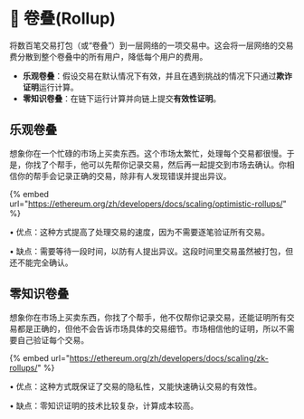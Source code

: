 # 🧻 卷叠(Rollup)

将数百笔交易打包（或“卷叠”）到一层网络的一项交易中。这会将一层网络的交易费分散到整个卷叠中的所有用户，降低每个用户的费用。

* **乐观卷叠**：假设交易在默认情况下有效，并且在遇到挑战的情况下只通过**欺诈证明**运行计算。&#x20;
* **零知识卷叠**：在链下运行计算并向链上提交**有效性证明**。&#x20;

## 乐观卷叠

想象你在一个忙碌的市场上买卖东西。这个市场太繁忙，处理每个交易都很慢。于是，你找了个帮手，他可以先帮你记录交易，然后再一起提交到市场去确认。你相信你的帮手会记录正确的交易，除非有人发现错误并提出异议。

{% embed url="https://ethereum.org/zh/developers/docs/scaling/optimistic-rollups/" %}

• 优点：这种方式提高了处理交易的速度，因为不需要逐笔验证所有交易。

• 缺点：需要等待一段时间，以防有人提出异议。这段时间里交易虽然被打包，但还不能完全确认。

## 零知识卷叠

想象你在市场上买卖东西，你找了个帮手，他不仅帮你记录交易，还能证明所有交易都是正确的，但他不会告诉市场具体的交易细节。市场相信他的证明，所以不需要自己验证每个交易。

{% embed url="https://ethereum.org/zh/developers/docs/scaling/zk-rollups/" %}

• 优点：这种方式既保证了交易的隐私性，又能快速确认交易的有效性。

• 缺点：零知识证明的技术比较复杂，计算成本较高。

